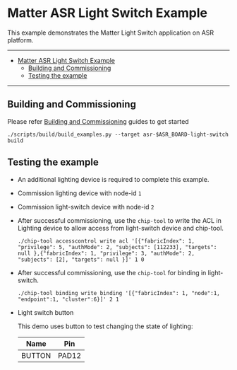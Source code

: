 # Matter ASR Light Switch Example

This example demonstrates the Matter Light Switch application on ASR platform.

---

-   [Matter ASR Light Switch Example](#matter-asr-light-switch-example)
    -   [Building and Commissioning](#building-and-commissioning)
    -   [Testing the example](#testing-the-example)

---

## Building and Commissioning

Please refer
[Building and Commissioning](../../../docs/guides/asr_getting_started_guide.md#building-the-example-application)
guides to get started

```
./scripts/build/build_examples.py --target asr-$ASR_BOARD-light-switch build
```

## Testing the example

-   An additional lighting device is required to complete this example.
-   Commission lighting device with node-id `1`
-   Commission light-switch device with node-id `2`
-   After successful commissioning, use the `chip-tool` to write the ACL in
    Lighting device to allow access from light-switch device and chip-tool.
    ```
    ./chip-tool accesscontrol write acl '[{"fabricIndex": 1, "privilege": 5, "authMode": 2, "subjects": [112233], "targets": null },{"fabricIndex": 1, "privilege": 3, "authMode": 2, "subjects": [2], "targets": null }]' 1 0
    ```
-   After successful commissioning, use the `chip-tool` for binding in
    light-switch.
    ```
    ./chip-tool binding write binding '[{"fabricIndex": 1, "node":1, "endpoint":1, "cluster":6}]' 2 1
    ```
-   Light switch button

    This demo uses button to test changing the state of lighting:

    |  Name  |  Pin  |
    | :----: | :---: |
    | BUTTON | PAD12 |
